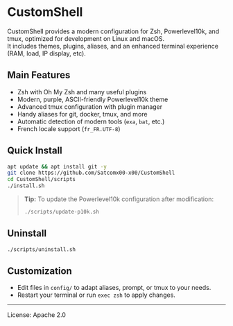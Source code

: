 # CustomShell

CustomShell provides a modern configuration for Zsh, Powerlevel10k, and tmux, optimized for development on Linux and macOS.  
It includes themes, plugins, aliases, and an enhanced terminal experience (RAM, load, IP display, etc).

## Main Features

- Zsh with Oh My Zsh and many useful plugins
- Modern, purple, ASCII-friendly Powerlevel10k theme
- Advanced tmux configuration with plugin manager
- Handy aliases for git, docker, tmux, and more
- Automatic detection of modern tools (`exa`, `bat`, etc.)
- French locale support (`fr_FR.UTF-8`)

## Quick Install

```bash
apt update && apt install git -y
git clone https://github.com/Satcomx00-x00/CustomShell
cd CustomShell/scripts
./install.sh
```

> **Tip:** To update the Powerlevel10k configuration after modification:
> ```bash
> ./scripts/update-p10k.sh
> ```

## Uninstall

```bash
./scripts/uninstall.sh
```

## Customization

- Edit files in `config/` to adapt aliases, prompt, or tmux to your needs.
- Restart your terminal or run `exec zsh` to apply changes.

---

License: Apache 2.0
